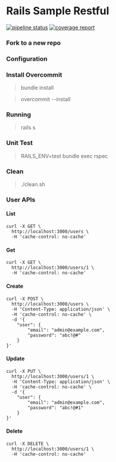 # Rails Sample Restful
[![pipeline status](https://gitlab.skylabteam.com/innogram.sg/rails-sample-api/badges/master/pipeline.svg)](https://gitlab.skylabteam.com/innogram.sg/rails-sample-api/commits/master)
[![coverage report](https://gitlab.skylabteam.com/innogram.sg/rails-sample-api/badges/test/coverage.svg)](https://gitlab.skylabteam.com/innogram.sg/rails-sample-api/commits/master)

### Fork to a new repo

### Configuration

### Install Overcommit

> bundle install

> overcommit --install

### Running
> rails s

### Unit Test

> RAILS_ENV=test bundle exec rspec

### Clean
> ./clean.sh

### User APIs

#### List

```
curl -X GET \
  http://localhost:3000/users \
  -H 'cache-control: no-cache'
```

#### Get

```
curl -X GET \
  http://localhost:3000/users/1 \
  -H 'cache-control: no-cache'
```

#### Create

```
curl -X POST \
  http://localhost:3000/users \
  -H 'Content-Type: application/json' \
  -H 'cache-control: no-cache' \
  -d '{
    "user": {
        "email": "admin@example.com",
        "password": "abc!@#"
    }
}'
```

#### Update

```
curl -X PUT \
  http://localhost:3000/users/1 \
  -H 'Content-Type: application/json' \
  -H 'cache-control: no-cache' \
  -d '{
    "user": {
        "email": "admin@example.com",
        "password": "abc!@#1"
    }
}'
```

#### Delete

```
curl -X DELETE \
  http://localhost:3000/users/1 \
  -H 'cache-control: no-cache'
```
